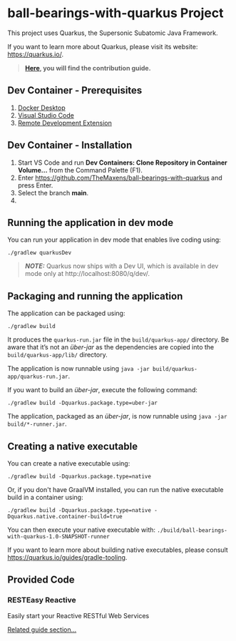 # ball-bearings-with-quarkus Project

This project uses Quarkus, the Supersonic Subatomic Java Framework.

If you want to learn more about Quarkus, please visit its website: https://quarkus.io/.

> **[Here](./contributing.md), you will find the contribution guide.** 

## Dev Container - Prerequisites 
1. [Docker Desktop](https://www.docker.com/products/docker-desktop/)
2. [Visual Studio Code](https://code.visualstudio.com/download)
3. [Remote Development Extension](https://marketplace.visualstudio.com/items?itemName=ms-vscode-remote.vscode-remote-extensionpack)

## Dev Container - Installation
1. Start VS Code and run **Dev Containers: Clone Repository in Container Volume...** from the Command Palette (F1).
2. Enter https://github.com/TheMaxens/ball-bearings-with-quarkus and press Enter.
3. Select the branch **main**. 
4. 

[//]: # (## Prerequisites )

[//]: # (1. [JDK]&#40;https://www.oracle.com/java/technologies/downloads/&#41; )

[//]: # (2. [Gradle]&#40;https://gradle.org/install/&#41;)

[//]: # (3. IDE &#40;e.g. [IntelliJ]&#40;https://www.jetbrains.com/idea/download/#section=windows&#41;&#41;)

[//]: # (> **_NOTE:_** This Quarkus-Project was built with Gradle, it would also be possible to use [Maven]&#40;https://maven.apache.org/download.cgi&#41;. )

## Running the application in dev mode

You can run your application in dev mode that enables live coding using:

```shell script
./gradlew quarkusDev
```

> **_NOTE:_**  Quarkus now ships with a Dev UI, which is available in dev mode only at http://localhost:8080/q/dev/.

## Packaging and running the application

The application can be packaged using:

```shell script
./gradlew build
```

It produces the `quarkus-run.jar` file in the `build/quarkus-app/` directory.
Be aware that it’s not an _über-jar_ as the dependencies are copied into the `build/quarkus-app/lib/` directory.

The application is now runnable using `java -jar build/quarkus-app/quarkus-run.jar`.

If you want to build an _über-jar_, execute the following command:

```shell script
./gradlew build -Dquarkus.package.type=uber-jar
```

The application, packaged as an _über-jar_, is now runnable using `java -jar build/*-runner.jar`.

## Creating a native executable

You can create a native executable using:

```shell script
./gradlew build -Dquarkus.package.type=native
```

Or, if you don't have GraalVM installed, you can run the native executable build in a container using:

```shell script
./gradlew build -Dquarkus.package.type=native -Dquarkus.native.container-build=true
```

You can then execute your native executable with: `./build/ball-bearings-with-quarkus-1.0-SNAPSHOT-runner`

If you want to learn more about building native executables, please consult https://quarkus.io/guides/gradle-tooling.

## Provided Code

### RESTEasy Reactive

Easily start your Reactive RESTful Web Services

[Related guide section...](https://quarkus.io/guides/getting-started-reactive#reactive-jax-rs-resources)
